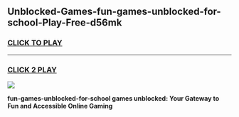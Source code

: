 
## Unblocked-Games-fun-games-unblocked-for-school-Play-Free-d56mk
<h3>
<a href="https://premium76.site?title=fun-games-unblocked-for-school&ref=18A">CLICK TO PLAY</a></h3>
<hr>

<h3>
<a href="https://premium76.site?title=fun-games-unblocked-for-school&ref=18A">CLICK 2 PLAY</a>
  
</h3>

<a href="https://premium76.site?title=fun-games-unblocked-for-school&ref=18A"><img src="https://clearcache.store/games.png"></a>


**fun-games-unblocked-for-school games unblocked: Your Gateway to Fun and Accessible Online Gaming**
